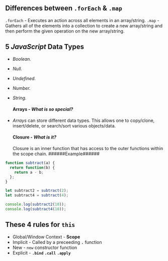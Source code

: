 ## Differences between `.forEach` & `.map`

`.forEach` - Executes an action across all elements in an array/string. `.map` -
Gathers all of the elements into a collection to create a new array/string and
then perform the given operation on the new array/string.

## 5 _JavaScript_ Data Types

* _Boolean._
* _Null._
* _Undefined._
* _Number._
* _String._

  #### Arrays - _What is so special?_

* _Arrays_ can store different data types. This allows one to copy/clone,
  insert/delete, or search/sort various objects/data.
  #### Closure - _What is it?_
  Closure is an inner function that has access to the outer functions within the
  scope chain. ######Example######

```javascript
function subtract(a) {
  return function(b) {
    return a - b;
  };
}

let subtract2 = subtract(2);
let subtract4 = subtract(4);

console.log(subtract2(10));
console.log(subtract4(10));
```

## These 4 rules for `this`

* Global/Window Context - **Scope**
* Implicit - Called by a preceeding **`.`** function
* New - `new` constructor function
* Explicit - **`.bind`** **`.call`** **`.apply`**
